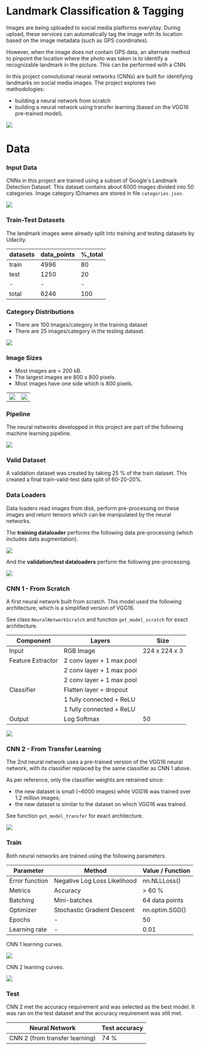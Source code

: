 # Landmark Classification & Tagging

Images are being uploaded to social media platforms everyday. During upload, these services can automatically tag the image with its location based on the image metadata (such as GPS coordinates).

However, when the image does not contain GPS data, an alternate method to pinpoint the location where the photo was taken is to identify a recognizable landmark in the picture. This can be performed with a CNN.

In this project convolutional neural networks (CNNs) are built for identifying landmarks on social media images. 
The project explores two methodologies: 
- building a neural network from scratch
- building a neural network using transfer learning (based on the VGG16 pre-trained model).

<img src="assets/problem.png"/>

# Data

### Input Data

CNNs in this project are trained using a subset of Google's Landmark Detection Dataset. This dataset contains about 6000 images divided into 50 categories.  Image category ID/names are stored in file `categories.json`.

<img src="assets/dataset.png"/> 


### Train-Test Datasets

The landmark images were already split into training and testing datasets by Udacity.

| datasets   | data_points   | %_total   |
|:-----------|:--------------|:----------|
| train      | 4996          | 80        |
| test       | 1250          | 20        |
| -          | -             | -         |
| total      | 6246          | 100       |


### Category Distributions

- There are 100 images/category in the training dataset
- There are 25 images/category in the testing dataset.

<img src="assets/category-count.png"/>

### Image Sizes

- Most images are < 200 kB.
- The largest images are 800 x 800 pixels.
- Most images have one side which is 800 pixels.

<table>
    <tr>
        <td>
            <img src="assets/image-memory-sizes.png"/>
        </td>
        <td>
            <img src="assets/image-width-height.png"/>
        </td>
    <tr>
</table>


### Pipeline

The neural networks developped in this project are part of the following machine learning pipeline.

<img src="assets/pipeline.png"/>

### Valid Dataset

A validation dataset was created by taking 25 % of the train dataset. This created a final train-valid-test data split of 60-20-20%.

### Data Loaders

Data loaders read images from disk, perform pre-processing on these images and return tensors which can be manipulated by the neural networks.

The **training dataloader** performs the following data pre-processing (which includes data augmentation).

<img src="assets/data-loader-train.png"/> 

And the **validation/test dataloaders** perform the following pre-processing.

<img src="assets/data-loader-test.png"/>


### CNN 1 - From Scratch


A first neural network built from scratch. This model used the following architecture, which is a simplified version of VGG16. 

See class `NeuralNetworkScratch` and function `get_model_scratch` for exact architecture.

| Component         | Layers                    | Size          |
|-------------------|---------------------------|---------------|
| Input             | RGB Image                 | 224 x 224 x 3 |
| Feature Extractor | 2 conv layer + 1 max pool |               |
|                   | 2 conv layer + 1 max pool |               |
|                   | 2 conv layer + 1 max pool |               |
| Classifier        | Flatten layer + dropout   |               |
|                   | 1 fully connected + ReLU  |               |
|                   | 1 fully connected + ReLU  |               |
| Output            | Log Softmax               | 50            |


<img src="assets/cnn-arch-scratch.png"/>


### CNN 2 - From Transfer Learning

The 2nd neural network uses a pre-trained version of the VGG16 neural network, with its classifier replaced by the same classifier as CNN 1 above.

As per reference, only the classifier weights are retrained since:

- the new dataset is small (~6000 images) while VGG16 was trained over 1.2 million images;
- the new dataset is similar to the dataset on which VGG16 was trained.

See function `get_model_transfer` for exact architecture.

<img src="assets/cnn-arch-vgg-16.png"/>


### Train

Both neural networks are trained using the following parameters.

| Parameter      | Method                       | Value / Function |
|----------------|------------------------------|------------------|
| Error function | Negative Log Loss Likelihood | nn.NLLLoss()     |
| Metrics        | Accuracy                     | > 60 %           |
| Batching       | Mini-batches                 | 64 data points   |
| Optimizer      | Stochastic Gradient Descent  | nn.optim.SGD()   |
| Epochs         | -                            | 50               |                     
| Learning rate  | -                            | 0.01             |

CNN 1 learning curves.

<img src="assets/learning-curves-scratch.png"/>

CNN 2 learning curves.

<img src="assets/learning-curves-transfer.png"/>



### Test

CNN 2 met the accuracy requirement and was selected as the best model. It was ran on the test dataset and the accuracy requirement was still met.

| Neural Network                 | Test accuracy    |
|--------------------------------|------------------|
| CNN 2 (from transfer learning) | 74 %            |

